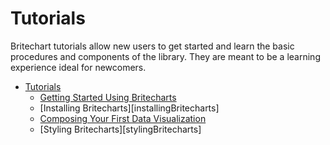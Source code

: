 # Tutorials
Britechart tutorials allow new users to get started and learn the basic procedures and components of the library. They are meant to be a learning experience ideal for newcomers.

* [Tutorials](#tutorials)
	* [Getting Started Using Britecharts][gettingStarted]
	* [Installing Britecharts][installingBritecharts]
	* [Composing Your First Data Visualization][composingDataviz]
    * [Styling Britecharts][stylingBritecharts]

[gettingStarted]:
[installingBritecharts]:
[composingDataviz]:
[stylingBritecharts]: